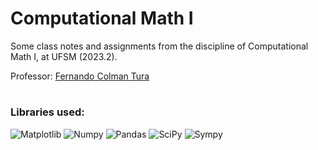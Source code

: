 # Computational Math I
Some class notes and assignments from the discipline of Computational Math I, at UFSM (2023.2).

Professor: [Fernando Colman Tura](https://ufsmpublica.ufsm.br/docente/17458)
#
<h3>Libraries used:</h3> <div> <img alt="Matplotlib" src="https://img.shields.io/badge/Matplotlib-%23ffffff.svg?style=flat-square&logo=Matplotlib&logoColor=black" />
<img alt="Numpy" src="https://img.shields.io/badge/numpy-%23013243.svg?style=flat-square&logo=numpy&logoColor=white" />
<img alt="Pandas" src="https://img.shields.io/badge/pandas-%23150458.svg?style=flat-square&logo=pandas&logoColor=white" />
<img alt="SciPy" src="https://img.shields.io/badge/SciPy-%230C55A5.svg?style=flat-square&logo=scipy&logoColor=%white" />
<img alt="Sympy" src="https://img.shields.io/badge/SymPy-3B5526.svg?style=flat-square&logo=SymPy&logoColor=white" /></div>
